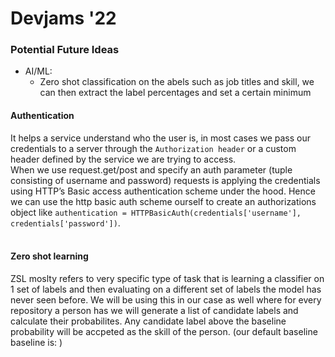 # Devjams '22

### Potential Future Ideas
- AI/ML:
    - Zero shot classification on the abels such as job titles and skill, we can then extract the label percentages and set a certain minimum


#### Authentication
It helps a service understand who the user is, in most cases we pass our credentials to a server through the `Authorization header` or a custom header defined by the service we are trying to access.<br>
When we use request.get/post and specify an auth parameter (tuple consisting of username and password) requests is applying the credentials using HTTP’s Basic access authentication scheme under the hood. Hence we can use the http basic auth scheme ourself to create an authorizations object like `authentication = HTTPBasicAuth(credentials['username'], credentials['password'])`.
<br><br>

#### Zero shot learning
ZSL moslty refers to very specific type of task that is learning a classifier on 1 set of labels and then evaluating on a different set of labels the model has never seen before. We will be using this in our case as well where for every repository a person has we will generate a list of candidate labels and calculate their probabilites. 
Any candidate label above the baseline probability will be accpeted as the skill of the person. (our default baseline baseline is: )

